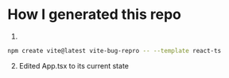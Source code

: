 # How I generated this repo

1.

```bash
npm create vite@latest vite-bug-repro -- --template react-ts
```

2. Edited App.tsx to its current state
